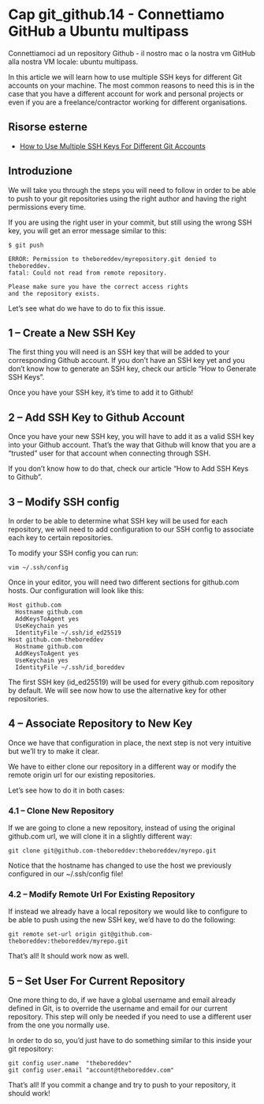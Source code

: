 # <a name="top"></a> Cap git_github.14 - Connettiamo GitHub a Ubuntu multipass

Connettiamoci ad un repository Github - il nostro mac o la nostra vm GitHub alla nostra VM locale: ubuntu multipass.

In this article we will learn how to use multiple SSH keys for different Git accounts on your machine. The most common reasons to need this is in the case that you have a different account for work and personal projects or even if you are a freelance/contractor working for different organisations.


## Risorse esterne

- [How to Use Multiple SSH Keys For Different Git Accounts](https://theboreddev.com/use-multiple-ssh-keys-different-git-accounts/)



## Introduzione

We will take you through the steps you will need to follow in order to be able to push to your git repositories using the right author and having the right permissions every time.

If you are using the right user in your commit, but still using the wrong SSH key, you will get an error message similar to this:

```shell
$ git push
                                                                                                                                                 
ERROR: Permission to theboreddev/myrepository.git denied to theboreddev.
fatal: Could not read from remote repository.

Please make sure you have the correct access rights
and the repository exists.
```

Let’s see what do we have to do to fix this issue.



## 1 – Create a New SSH Key

The first thing you will need is an SSH key that will be added to your corresponding Github account. If you don’t have an SSH key yet and you don’t know how to generate an SSH key, check our article “How to Generate SSH Keys”.

Once you have your SSH key, it’s time to add it to Github!



## 2 – Add SSH Key to Github Account

Once you have your new SSH key, you will have to add it as a valid SSH key into your Github account. That’s the way that Github will know that you are a “trusted” user for that account when connecting through SSH.

If you don’t know how to do that, check our article “How to Add SSH Keys to Github”.

## 3 – Modify SSH config
In order to be able to determine what SSH key will be used for each repository, we will need to add configuration to our SSH config to associate each key to certain repositories.

To modify your SSH config you can run:

```shell
vim ~/.ssh/config
```

Once in your editor, you will need two different sections for github.com hosts. Our configuration will look like this:

```shell
Host github.com
  Hostname github.com
  AddKeysToAgent yes
  UseKeychain yes
  IdentityFile ~/.ssh/id_ed25519
Host github.com-theboreddev
  Hostname github.com
  AddKeysToAgent yes
  UseKeychain yes
  IdentityFile ~/.ssh/id_boreddev
```

The first SSH key (id_ed25519) will be used for every github.com repository by default. We will see now how to use the alternative key for other repositories.


## 4 – Associate Repository to New Key

Once we have that configuration in place, the next step is not very intuitive but we’ll try to make it clear.

We have to either clone our repository in a different way or modify the remote origin url for our existing repositories.

Let’s see how to do it in both cases:


### 4.1 – Clone New Repository

If we are going to clone a new repository, instead of using the original github.com url, we will clone it in a slightly different way:

```shell
git clone git@github.com-theboreddev:theboreddev/myrepo.git
```

Notice that the hostname has changed to use the host we previously configured in our ~/.ssh/config file!


### 4.2 – Modify Remote Url For Existing Repository

If instead we already have a local repository we would like to configure to be able to push using the new SSH key, we’d have to do the following:

```shell
git remote set-url origin git@github.com-theboreddev:theboreddev/myrepo.git
```

That’s all! It should work now as well.



## 5 – Set User For Current Repository
One more thing to do, if we have a global username and email already defined in Git, is to override the username and email for our current repository. This step will only be needed if you need to use a different user from the one you normally use.

In order to do so, you’d just have to do something similar to this inside your git repository:

```shell
git config user.name  "theboreddev"
git config user.email "account@theboreddev.com"
```

That’s all! If you commit a change and try to push to your repository, it should work!


